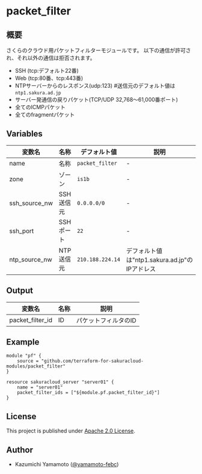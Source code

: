 # packet_filter

## 概要

さくらのクラウド用パケットフィルターモジュールです。
以下の通信が許可され、それ以外の通信は拒否されます。

  - SSH (tcp:デフォルト22番)
  - Web (tcp:80番、tcp:443番) 
  - NTPサーバーからのレスポンス(udp:123) #送信元のデフォルト値は`ntp1.sakura.ad.jp`
  - サーバー発通信の戻りパケット(TCP/UDP 32,768～61,000番ポート)
  - 全てのICMPパケット
  - 全てのfragmentパケット
  
## Variables

| 変数名        | 名称     | デフォルト値 | 説明       | 
|--------------|----------|---------|---------------|
|name          | 名称      | `packet_filter`    | - |
|zone          | ゾーン    |  `is1b`            | - |
|ssh_source_nw | SSH送信元 |  `0.0.0.0/0`      | - |
|ssh_port      | SSHポート |  `22`             | - |
|ntp_source_nw | NTP送信元 |  `210.188.224.14` | デフォルト値は"ntp1.sakura.ad.jp"のIPアドレス |
  
## Output

| 変数名           | 名称     | 説明       | 
|-----------------|----------|------------|
|packet_filter_id | ID      |  パケットフィルタのID |

## Example

```main.if:サンプル
module "pf" {
    source = "github.com/terraform-for-sakuracloud-modules/packet_filter"
}

resource sakuracloud_server "server01" {
    name = "server01"
    packet_filter_ids = ["${module.pf.packet_filter_id}"]
}
```

## License

  This project is published under [Apache 2.0 License](LICENSE).

## Author

  * Kazumichi Yamamoto ([@yamamoto-febc](https://github.com/yamamoto-febc))
